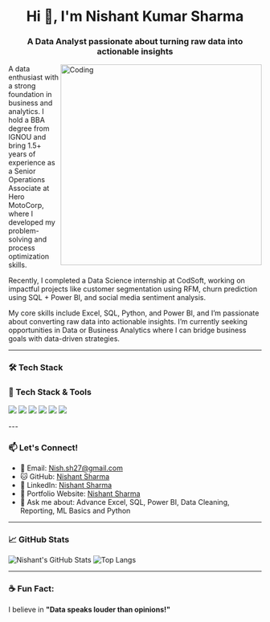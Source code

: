 <h1 align="center">Hi 👋, I'm Nishant Kumar Sharma</h1>
<h3 align="center">A Data Analyst passionate about turning raw data into actionable insights</h3>
<img align="right" alt="Coding" width="400" src="https://i.pinimg.com/1200x/6e/ed/b4/6eedb4be08132f2b1323040356723922.jpg">

A data enthusiast with a strong foundation in business and analytics. I hold a BBA degree from IGNOU and bring 1.5+ years of experience as a Senior Operations Associate at Hero MotoCorp, where I developed my problem-solving and process optimization skills.

Recently, I completed a Data Science internship at CodSoft, working on impactful projects like customer segmentation using RFM, churn prediction using SQL + Power BI, and social media sentiment analysis.

My core skills include Excel, SQL, Python, and Power BI, and I’m passionate about converting raw data into actionable insights. I’m currently seeking opportunities in Data or Business Analytics where I can bridge business goals with data-driven strategies.

---

### 🛠️ Tech Stack
### 🧰 Tech Stack & Tools
<p align="left">
  <img src="https://img.shields.io/badge/SQL-005C84?style=for-the-badge&logo=postgresql&logoColor=white"/>
  <img src="https://img.shields.io/badge/Python-3776AB?style=for-the-badge&logo=python&logoColor=white"/>
  <img src="https://img.shields.io/badge/Power%20BI-F2C811?style=for-the-badge&logo=powerbi&logoColor=black"/>
  <img src="https://img.shields.io/badge/Excel-217346?style=for-the-badge&logo=microsoft-excel&logoColor=white"/>
  <img src="https://img.shields.io/badge/Scikit--Learn-F7931E?style=for-the-badge&logo=scikit-learn&logoColor=white"/>
  <img src="https://img.shields.io/badge/Pandas-150458?style=for-the-badge&logo=pandas&logoColor=white"/>
</p>
---

### 📫 Let's Connect!
- 📧 Email: Nish.sh27@gmail.com  
- 🐱 GitHub: [Nishant Sharma](https://github.com/Nishantksh277)
- 💼 LinkedIn: [Nishant Sharma](https://www.linkedin.com/in/nishantsharma277/)
- 🔗 Portfolio Website: [Nishant Sharma](https://github.com/Nishantksh277/Nishant-Sharma.github.io)  
- 💬 Ask me about: Advance Excel, SQL, Power BI, Data Cleaning, Reporting, ML Basics and Python

---

### 📈 GitHub Stats

![Nishant's GitHub Stats](https://github-readme-stats.vercel.app/api?username=Nishantksh277&show_icons=true&theme=dracula)
![Top Langs](https://github-readme-stats.vercel.app/api/top-langs/?username=Nishantksh277&layout=compact&theme=dracula)

---

### ☕ Fun Fact:
I believe in **"Data speaks louder than opinions!"**
